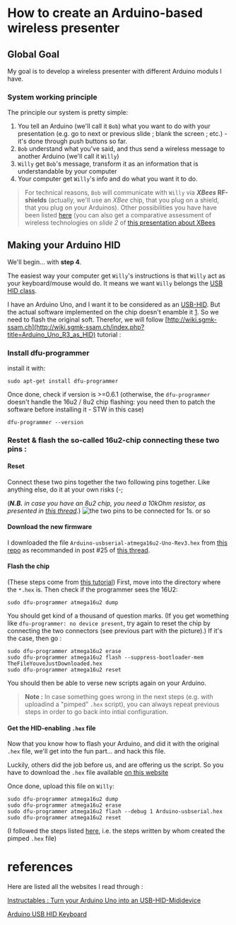 # How to create an Arduino-based wireless presenter

## Global Goal

My goal is to develop a wireless presenter with different Arduino moduls I have.

### System working principle
 The principle our system is pretty simple:
 1. You tell an Arduino (we'll call it `Bob`) what you want to do with your presentation (e.g. go to next or previous slide ; blank the screen ; etc.) - it's done through push buttons so far.
 2. `Bob` understand what you've said, and thus send a wireless message to another Arduino (we'll call it `Willy`)
 3. `Willy` get `Bob`'s message, transform it as an information that is understandable by your computer
 4. Your computer get `Willy`'s info and do what you want it to do.

>For technical reasons, `Bob` will communicate with `Willy` via **_XBees_ RF-shields** (actually, we'll use an _XBee_ chip, that you plug on a shield, that you plug on your Arduinos). Other possibilities you have have been listed [here](https://www.sparkfun.com/pages/wireless_guide) (you can also get a comparative assessment of wireless technologies on _slide 2_ of [this presentation about XBees](http://home.iitb.ac.in/~rahul./ITSP/wireless_comm.pdf)

## Making your Arduino HID
We'll begin... with **step 4**.

The easiest way your computer get `Willy`'s instructions is that `Willy` act as your keyboard/mouse would do. It means we want `Willy` belongs the [USB HID class](http://en.wikipedia.org/wiki/USB_human_interface_device_class).

I have an Arduino Uno, and I want it to be considered as an [USB-HID](http://en.wikipedia.org/wiki/USB_human_interface_device_class). But the actual software implemented on the chip doesn't enamble it [1](http://wiki.sgmk-ssam.ch/index.php?title=Arduino_Uno_R3_as_HID). So we need to flash the original soft. Therefor, we will follow [http://wiki.sgmk-ssam.ch](http://wiki.sgmk-ssam.ch/index.php?title=Arduino_Uno_R3_as_HID) tutorial :

### Install dfu-programmer
install it with:

    sudo apt-get install dfu-programmer

Once done, check if version is >=0.6.1 (otherwise, the `dfu-programmer` doesn't handle the 16u2 / 8u2 chip flashing: you need then to patch the software before installing it - STW in this case)

    dfu-programmer --version

### Restet & flash the so-called 16u2-chip connecting these two pins :

#### Reset
Connect these two pins together the two following pins together. Like anything else, do it at your own risks (-;

(_**N.B.** in case you have an 8u2 chip, you need a 10kOhm resistor, as presented in [this thread](http://arduino.cc/en/Hacking/DFUProgramming8U2)._)
![the two pins to be connected for 1s. or so](http://arduino.cc/en/uploads/Hacking/Uno-front-DFU-reset.png "the two pins to be connected for 1s. or so")

#### Download the new firmware
I downloaded the file `Arduino-usbserial-atmega16u2-Uno-Rev3.hex` from [this repo](https://roboticsclub.org/redmine/projects/quadrotor/repository/revisions/58d82c77908eee0e1c222f7b38691e6532deb77b/entry/arduino-1.0/hardware/arduino/firmwares/arduino-usbserial/Arduino-usbserial-atmega16u2-Uno-Rev3.hex) as recommanded in post #25 of [this thread](http://forum.arduino.cc/index.php?topic=106580.2).

#### Flash the chip
(These steps come from [this tutorial](http://wiki.sgmk-ssam.ch/index.php?title=Arduino_Uno_R3_as_HID))
First, move into the directory where the `*.hex` is. Then check if the programmer sees the 16U2: 

    sudo dfu-programmer atmega16u2 dump

You should get kind of a thousand of question marks. (If you get womething like `dfu-programmer: no device present`, try again to reset the chip by connecting the two connectors (see previous part with the picture).) If it's the case, then go :

    sudo dfu-programmer atmega16u2 erase
    sudo dfu-programmer atmega16u2 flash --suppress-bootloader-mem TheFileYouveJustDownloaded.hex
    sudo dfu-programmer atmega16u2 reset

You should then be able to verse new scripts again on your Arduino.

> **Note :** In case something goes wrong in the next steps (e.g. with uploadind a "pimped" `.hex` script), you can always repeat previous steps in order to go back into intial configuration.


#### Get the HID-enabling `.hex` file
Now that you know how to flash your Arduino, and did it with the original `.hex` file, we'll get into the fun part... and hack this file.

Luckily, others did the job before us, and are offering us the script. So you have to download the `.hex` file available [on this website](http://hunt.net.nz/users/darran/weblog/b3029/Arduino_UNO_Keyboard_HID_version_03.html)

Once done, upload this file on `Willy`:

    sudo dfu-programmer atmega16u2 dump
    sudo dfu-programmer atmega16u2 erase
    sudo dfu-programmer atmega16u2 flash --debug 1 Arduino-usbserial.hex
    sudo dfu-programmer atmega16u2 reset

(I followed the steps listed [here](http://hunt.net.nz/users/darran/weblog/faf5e/Arduino_UNO_Keyboard_HID_part_2.html), i.e. the steps written by whom created the pimped `.hex` file)



# references
Here are listed all the websites I read through :

[Instructables : Turn your Arduino Uno into an USB-HID-Mididevice](http://www.instructables.com/id/Turn-your-Arduino-Uno-into-an-USB-HID-Mididevice/)

[Arduino USB HID Keyboard](http://mitchtech.net/arduino-usb-hid-keyboard/)

